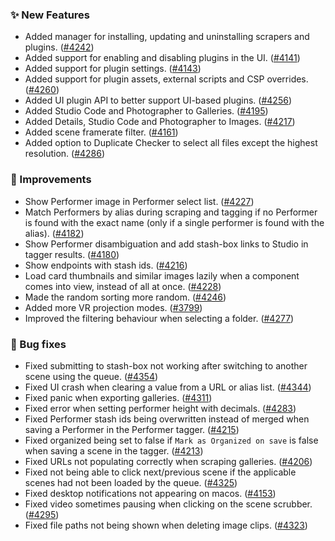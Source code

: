 ### ✨ New Features
* Added manager for installing, updating and uninstalling scrapers and plugins. ([#4242](https://github.com/stashapp/stash/pull/4242))
* Added support for enabling and disabling plugins in the UI. ([#4141](https://github.com/stashapp/stash/pull/4141))
* Added support for plugin settings. ([#4143](https://github.com/stashapp/stash/pull/4143))
* Added support for plugin assets, external scripts and CSP overrides. ([#4260](https://github.com/stashapp/stash/pull/4260))
* Added UI plugin API to better support UI-based plugins. ([#4256](https://github.com/stashapp/stash/pull/4256))
* Added Studio Code and Photographer to Galleries. ([#4195](https://github.com/stashapp/stash/pull/4195))
* Added Details, Studio Code and Photographer to Images. ([#4217](https://github.com/stashapp/stash/pull/4217))
* Added scene framerate filter. ([#4161](https://github.com/stashapp/stash/pull/4161))
* Added option to Duplicate Checker to select all files except the highest resolution. ([#4286](https://github.com/stashapp/stash/pull/4286))

### 🎨 Improvements
* Show Performer image in Performer select list. ([#4227](https://github.com/stashapp/stash/pull/4227))
* Match Performers by alias during scraping and tagging if no Performer is found with the exact name (only if a single performer is found with the alias). ([#4182](https://github.com/stashapp/stash/pull/4182))
* Show Performer disambiguation and add stash-box links to Studio in tagger results. ([#4180](https://github.com/stashapp/stash/pull/4180))
* Show endpoints with stash ids. ([#4216](https://github.com/stashapp/stash/pull/4216))
* Load card thumbnails and similar images lazily when a component comes into view, instead of all at once. ([#4228](https://github.com/stashapp/stash/pull/4228))
* Made the random sorting more random. ([#4246](https://github.com/stashapp/stash/pull/4246))
* Added more VR projection modes. ([#3799](https://github.com/stashapp/stash/pull/3799))
* Improved the filtering behaviour when selecting a folder. ([#4277](https://github.com/stashapp/stash/pull/4277))

### 🐛 Bug fixes
* Fixed submitting to stash-box not working after switching to another scene using the queue. ([#4354](https://github.com/stashapp/stash/pull/4354))
* Fixed UI crash when clearing a value from a URL or alias list. ([#4344](https://github.com/stashapp/stash/pull/4344))
* Fixed panic when exporting galleries. ([#4311](https://github.com/stashapp/stash/pull/4311))
* Fixed error when setting performer height with decimals. ([#4283](https://github.com/stashapp/stash/pull/4283))
* Fixed Performer stash ids being overwritten instead of merged when saving a Performer in the Performer tagger. ([#4215](https://github.com/stashapp/stash/pull/4215))
* Fixed organized being set to false if `Mark as Organized on save` is false when saving a scene in the tagger. ([#4213](https://github.com/stashapp/stash/pull/4213))
* Fixed URLs not populating correctly when scraping galleries. ([#4206](https://github.com/stashapp/stash/pull/4206))
* Fixed not being able to click next/previous scene if the applicable scenes had not been loaded by the queue. ([#4325](https://github.com/stashapp/stash/pull/4325))
* Fixed desktop notifications not appearing on macos. ([#4153](https://github.com/stashapp/stash/pull/4153))
* Fixed video sometimes pausing when clicking on the scene scrubber. ([#4295](https://github.com/stashapp/stash/pull/4295))
* Fixed file paths not being shown when deleting image clips. ([#4323](https://github.com/stashapp/stash/pull/4323))
